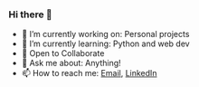 ### Hi there 👋

- 🔭 I’m currently working on: Personal projects
- 🌱 I’m currently learning: Python and web dev
- 👯 Open to Collaborate
- 💬 Ask me about: Anything!
- 📫 How to reach me: 
  [Email](tanmayshr55@gmail.com),
  [LinkedIn](https://www.linkedin.com/in/tanmay-sharma-99648716b/)
  
